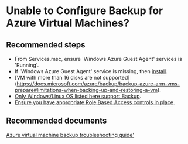 <properties
	pageTitle="Azure IAAS VM Backup Configure Protection"
	description="Azure IAAS VM Backup Configure Protection failures"
	service="microsoft.recoveryservices"
	resource="vaults"
	authors="kasparks"
	displayOrder=""
	selfHelpType="generic"
	supportTopicIds="32553285"
	resourceTags=""
	productPesIds="15207"
	cloudEnvironments="public"
/>

# Unable to Configure Backup for Azure  Virtual Machines?
## **Recommended steps**

- From Services.msc, ensure 'Windows Azure Guest Agent' services is 'Running'. <br>
- If 'Windows Azure Guest Agent' service is missing, then [install](https://docs.microsoft.com/azure/backup/backup-azure-arm-vms-prepare#install-the-vm-agent-on-the-virtual-machine). <br>
- [VM with more than 16 disks are not supported] (https://docs.microsoft.com/azure/backup/backup-azure-arm-vms-prepare#limitations-when-backing-up-and-restoring-a-vm). <br>
- [Only Windows/Linux OS listed here support Backup](https://docs.microsoft.com/azure/backup/backup-azure-arm-vms-prepare#supported-operating-systems-for-backup). <br>
- [Ensure you have appropriate Role Based Access controls in place](https://docs.microsoft.com/azure/backup/backup-rbac-rs-vault). <br>

## **Recommended documents**
[Azure virtual machine backup troubleshooting guide'](https://azure.microsoft.com/documentation/articles/backup-azure-vms-troubleshoot/)
